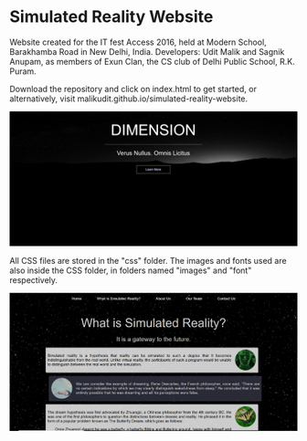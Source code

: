 # Simulated Reality Website
Website created for the IT fest Access 2016, held at Modern School, Barakhamba Road in New Delhi, India.
Developers: Udit Malik and Sagnik Anupam, as members of Exun Clan, the CS club of Delhi Public School, R.K. Puram.

Download the repository and click on index.html to get started, or alternatively, visit malikudit.github.io/simulated-reality-website.

![Screenshot](screenshot1.PNG)

All CSS files are stored in the "css" folder. 
The images and fonts used are also inside the CSS folder, in folders named "images" and "font" respectively.

![Screenshot](screenshot2.PNG)
